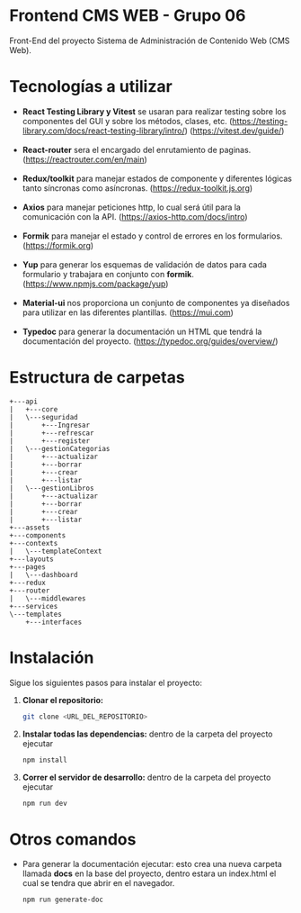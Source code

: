 # Frontend CMS WEB - Grupo 06

Front-End del proyecto Sistema de Administración de Contenido Web (CMS Web).

#  Tecnologías a utilizar
- <b>React Testing Library y Vitest</b> se usaran para realizar testing sobre los componentes del GUI y sobre los métodos, clases, etc. (https://testing-library.com/docs/react-testing-library/intro/)
(https://vitest.dev/guide/)
<br/><br/>
- <b>React-router</b> sera el encargado del enrutamiento de paginas. (https://reactrouter.com/en/main)
<br/><br/>
- <b>Redux/toolkit</b> para manejar estados de componente y diferentes lógicas tanto síncronas como asíncronas. (https://redux-toolkit.js.org)
<br/><br/>
- <b>Axios</b> para manejar peticiones http, lo cual será útil para la comunicación con la API. (https://axios-http.com/docs/intro)
<br/><br/>
- <b>Formik</b> para manejar el estado y control de errores en los formularios. (https://formik.org)
<br/><br/>
- <b>Yup</b>  para generar los esquemas de validación de datos para cada formulario y trabajara en conjunto con <b>formik</b>. (https://www.npmjs.com/package/yup)
<br/><br/>
- <b>Material-ui</b> nos proporciona un conjunto de componentes ya diseñados para utilizar en las diferentes plantillas. (https://mui.com)
<br/><br/>
- <b>Typedoc</b> para generar la documentación un HTML que tendrá la documentación del proyecto. (https://typedoc.org/guides/overview/)


# Estructura de carpetas
```text
+---api
|   +---core
|   \---seguridad
|       +---Ingresar
|       +---refrescar
|       +---register
|   \---gestionCategorias
|       +---actualizar
|       +---borrar
|       +---crear
|       +---listar
|   \---gestionLibros
|       +---actualizar
|       +---borrar
|       +---crear
|       +---listar
+---assets
+---components
+---contexts
|   \---templateContext
+---layouts
+---pages
|   \---dashboard
+---redux
+---router
|   \---middlewares
+---services
\---templates
    +---interfaces
```

# Instalación

Sigue los siguientes pasos para instalar el proyecto:

1.  **Clonar el repositorio:**
     ```bash
     git clone <URL_DEL_REPOSITORIO>
    ```
1.  **Instalar todas las dependencias:**
        dentro de la carpeta del proyecto ejecutar
    ```bash
    npm install
    ```
 1.  **Correr el servidor de desarrollo:**
        dentro de la carpeta del proyecto ejecutar
     ```bash
     npm run dev
     ```

# Otros comandos
- Para generar la documentación ejecutar:
esto crea una nueva carpeta llamada <b>docs</b> en la base del proyecto, dentro estara un index.html el cual se tendra que abrir en el navegador.
     ```bash
     npm run generate-doc
     ```
